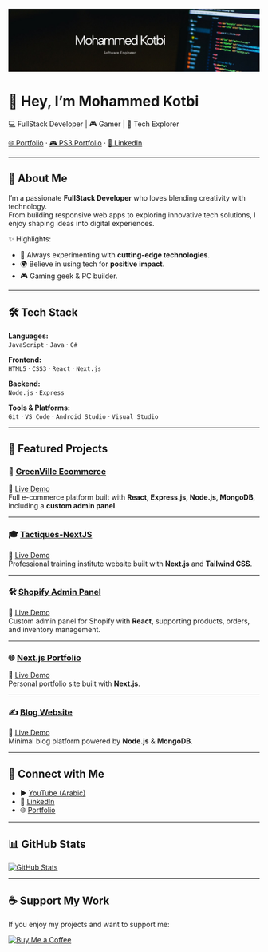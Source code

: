 ![Profile Banner](https://raw.githubusercontent.com/shadowofleaf96/shadowofleaf96/refs/heads/main/linkedin-cover.jpg)

# 👋 Hey, I’m Mohammed Kotbi  
💻 FullStack Developer | 🎮 Gamer | 🚀 Tech Explorer  

[🌐 Portfolio](https://port-folio-next-js-gamma.vercel.app/) · [🎮 PS3 Portfolio](https://xmb-portfolio.vercel.app/) · [💼 LinkedIn](https://www.linkedin.com/in/mkotbi)

---

## 🚀 About Me  

I’m a passionate **FullStack Developer** who loves blending creativity with technology.  
From building responsive web apps to exploring innovative tech solutions, I enjoy shaping ideas into digital experiences.  

✨ Highlights:  
- 🔭 Always experimenting with **cutting-edge technologies**.  
- 🌍 Believe in using tech for **positive impact**.  
- 🎮 Gaming geek & PC builder.  

---

## 🛠️ Tech Stack  

**Languages:**  
`JavaScript` · `Java` · `C#`  

**Frontend:**  
`HTML5` · `CSS3` · `React` · `Next.js`  

**Backend:**  
`Node.js` · `Express`  

**Tools & Platforms:**  
`Git` · `VS Code` · `Android Studio` · `Visual Studio`  

---

## 📂 Featured Projects  

### 🛒 [GreenVille Ecommerce](https://github.com/shadowofleaf96/GreenVille-Ecommerce_Final_Project)  
🔗 [Live Demo](https://greenville-frontend.onrender.com/)  
Full e-commerce platform built with **React, Express.js, Node.js, MongoDB**, including a **custom admin panel**.  

---

### 🎓 [Tactiques-NextJS](https://github.com/shadowofleaf96/Tactiques-NextJS)  
🔗 [Live Demo](https://tactiques-next-js.vercel.app/)  
Professional training institute website built with **Next.js** and **Tailwind CSS**.  

---

### 🛠️ [Shopify Admin Panel](https://github.com/shadowofleaf96/Shopify-Admin-Panel)  
🔗 [Live Demo](https://shopify-admin-panel.onrender.com/)  
Custom admin panel for Shopify with **React**, supporting products, orders, and inventory management.  

---

### 🌐 [Next.js Portfolio](https://github.com/shadowofleaf96/PortFolio-NextJS)  
🔗 [Live Demo](https://port-folio-next-js-gamma.vercel.app/)  
Personal portfolio site built with **Next.js**.  

---

### ✍️ [Blog Website](https://github.com/shadowofleaf96/BlogWebsite)  
🔗 [Live Demo](https://blog-website-7mkl.onrender.com)  
Minimal blog platform powered by **Node.js** & **MongoDB**.  

---

## 🤝 Connect with Me  

- ▶️ [YouTube (Arabic)](https://www.youtube.com/channel/UC9_eEbHsL_1TL1O67Fwe7Yw)  
- 💼 [LinkedIn](https://www.linkedin.com/in/mkotbi)  
- 🌐 [Portfolio](https://port-folio-next-js-gamma.vercel.app/)  

---

## 📊 GitHub Stats  

[![GitHub Stats](https://github-readme-stats.vercel.app/api?username=shadowofleaf96&show_icons=true&hide_border=true&title_color=58a6ff&text_color=9f9f9f&bg_color=0d1117&icon_color=58a6ff)](https://github.com/shadowofleaf96)  

---

## ☕ Support My Work  

If you enjoy my projects and want to support me:  

[![Buy Me a Coffee](https://img.shields.io/badge/☕-Buy%20Me%20a%20Coffee-orange)](https://paypal.me/shadowofleaf?country.x=MA&locale.x=en_US)
